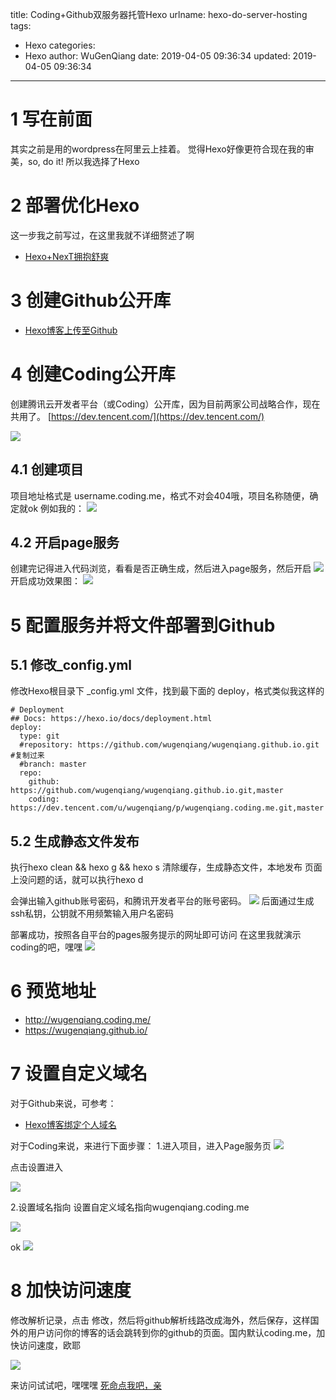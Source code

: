 title: Coding+Github双服务器托管Hexo
urlname: hexo-do-server-hosting
tags:
  - Hexo
categories:
  - Hexo
author: WuGenQiang
date: 2019-04-05 09:36:34
updated: 2019-04-05 09:36:34
---
# 1 写在前面
其实之前是用的wordpress在阿里云上挂着。
觉得Hexo好像更符合现在我的审美，so, do it! 所以我选择了Hexo
# 2 部署优化Hexo
这一步我之前写过，在这里我就不详细赘述了啊

* [Hexo+NexT拥抱舒爽](https://wugenqiang.github.io/article/hexo-do-optimization.html)

# 3 创建Github公开库

* [Hexo博客上传至Github](https://blog.csdn.net/wugenqiang/article/details/88373385)

# 4 创建Coding公开库
创建腾讯云开发者平台（或Coding）公开库，因为目前两家公司战略合作，现在共用了。
[https://dev.tencent.com/](https://dev.tencent.com/)

![](https://raw.githubusercontent.com/wugenqiang/picGo/master/pictures/20190405095056.png)

## 4.1 创建项目
项目地址格式是 username.coding.me，格式不对会404哦，项目名称随便，确定就ok
例如我的：
![](https://raw.githubusercontent.com/wugenqiang/picGo/master/pictures/20190405095539.png)

## 4.2 开启page服务
创建完记得进入代码浏览，看看是否正确生成，然后进入page服务，然后开启
![](https://raw.githubusercontent.com/wugenqiang/picGo/master/pictures/20190405095901.png)
开启成功效果图：
![](https://raw.githubusercontent.com/wugenqiang/picGo/master/pictures/20190405100027.png)

# 5 配置服务并将文件部署到Github
## 5.1 修改_config.yml 
修改Hexo根目录下 _config.yml 文件，找到最下面的 deploy，格式类似我这样的

```
# Deployment
## Docs: https://hexo.io/docs/deployment.html
deploy:
  type: git
  #repository: https://github.com/wugenqiang/wugenqiang.github.io.git #复制过来
  #branch: master
  repo:
    github: https://github.com/wugenqiang/wugenqiang.github.io.git,master
    coding: https://dev.tencent.com/u/wugenqiang/p/wugenqiang.coding.me.git,master 
```
## 5.2 生成静态文件发布
执行hexo clean && hexo g && hexo s 清除缓存，生成静态文件，本地发布
页面上没问题的话，就可以执行hexo d

会弹出输入github账号密码，和腾讯开发者平台的账号密码。
![](https://raw.githubusercontent.com/wugenqiang/picGo/master/pictures/20190405100903.png)
后面通过生成ssh私钥，公钥就不用频繁输入用户名密码

部署成功，按照各自平台的pages服务提示的网址即可访问
在这里我就演示coding的吧，嘿嘿
![](https://raw.githubusercontent.com/wugenqiang/picGo/master/pictures/20190405101028.png)

# 6 预览地址
* http://wugenqiang.coding.me/
* https://wugenqiang.github.io/

# 7 设置自定义域名
对于Github来说，可参考：
* [Hexo博客绑定个人域名]( https://wugenqiang.github.io/article/hexo-do-domain.html)

对于Coding来说，来进行下面步骤：
1.进入项目，进入Page服务页
![](https://raw.githubusercontent.com/wugenqiang/picGo/master/pictures/20190405103203.png)

点击设置进入

![](https://raw.githubusercontent.com/wugenqiang/picGo/master/pictures/20190405103257.png)

2.设置域名指向
设置自定义域名指向wugenqiang.coding.me

![](https://raw.githubusercontent.com/wugenqiang/picGo/master/pictures/20190405103808.png)

ok
![](https://raw.githubusercontent.com/wugenqiang/picGo/master/pictures/20190405104001.png)

# 8 加快访问速度
修改解析记录，点击 修改，然后将github解析线路改成海外，然后保存，这样国外的用户访问你的博客的话会跳转到你的github的页面。国内默认coding.me，加快访问速度，欧耶

![](https://raw.githubusercontent.com/wugenqiang/picGo/master/pictures/20190405113112.png)

来访问试试吧，嘿嘿嘿 [死命点我吧，亲](https://blog.enjoytoshare.club/)